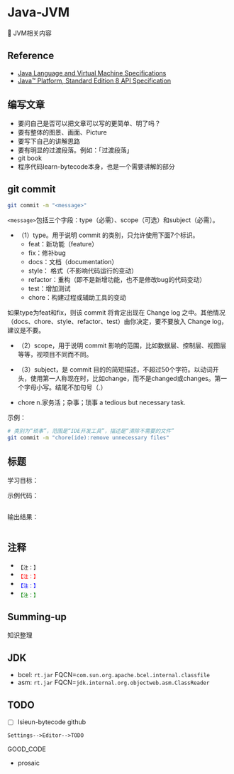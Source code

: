 # Java-JVM

:pig: JVM相关内容

## Reference

- [Java Language and Virtual Machine Specifications](https://docs.oracle.com/javase/specs/)
- [Java™ Platform, Standard Edition 8 API Specification](https://docs.oracle.com/javase/8/docs/api/)

## 编写文章

- 要问自己是否可以把文章可以写的更简单、明了吗？
- 要有整体的图景、画面、Picture
- 要写下自己的讲解思路
- 要有明显的过渡段落。例如：「过渡段落」
- git book
- 程序代码learn-bytecode本身，也是一个需要讲解的部分

## git commit

```bash
git commit -m "<message>"
```

`<message>`包括三个字段：type（必需）、scope（可选）和subject（必需）。

- （1）type。用于说明 commit 的类别，只允许使用下面7个标识。
  - feat：新功能（feature）
  - fix：修补bug
  - docs：文档（documentation）
  - style： 格式（不影响代码运行的变动）
  - refactor：重构（即不是新增功能，也不是修改bug的代码变动）
  - test：增加测试
  - chore：构建过程或辅助工具的变动

如果type为feat和fix，则该 commit 将肯定出现在 Change log 之中。其他情况（docs、chore、style、refactor、test）由你决定，要不要放入 Change log，建议是不要。

- （2）scope，用于说明 commit 影响的范围，比如数据层、控制层、视图层等等，视项目不同而不同。
- （3）subject，是 commit 目的的简短描述，不超过50个字符。以动词开头，使用第一人称现在时，比如change，而不是changed或changes。第一个字母小写。结尾不加句号（.）

- chore n.家务活；杂事；琐事 a tedious but necessary task.

示例：

```bash
# 类别为“琐事”，范围是“IDE开发工具”，描述是“清除不需要的文件”
git commit -m "chore(ide):remove unnecessary files"
```

## 标题

学习目标：

示例代码：

```java

```

输出结果：

```txt

```

## 注释

- <sub>【注：】</sub>
- <sub><font color="red">【注：】</font></sub>
- <sub><font color="blue">【注：】</font></sub>
- <sub><font color="green">【注：】</font></sub>

## Summing-up

知识整理

## JDK

- bcel: `rt.jar` FQCN=`com.sun.org.apache.bcel.internal.classfile`
- asm: `rt.jar` FQCN=`jdk.internal.org.objectweb.asm.ClassReader`

## TODO

- [ ] lsieun-bytecode github

```txt
Settings-->Editor-->TODO
```

GOOD_CODE

- prosaic
